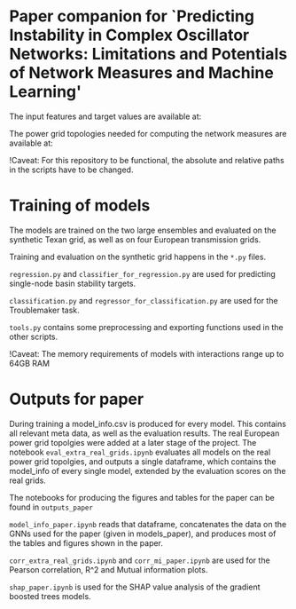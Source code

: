 # Paper companion for `Predicting Instability in Complex Oscillator Networks: Limitations and Potentials of Network Measures and Machine Learning'

The input features and target values are available at:


The power grid topologies needed for computing the network measures are available at:


!Caveat: For this repository to be functional, the absolute and relative paths in the scripts have to be changed.

# Training of models

The models are trained on the two large ensembles and evaluated on the synthetic Texan grid, as well as on four European transmission grids.

Training and evaluation on the synthetic grid happens in the `*.py` files.

`regression.py` and `classifier_for_regression.py` are used for predicting single-node basin stability targets.

`classification.py` and `regressor_for_classification.py` are used for the Troublemaker task.

`tools.py` contains some preprocessing and exporting functions used in the other scripts.

!Caveat: The memory requirements of models with interactions range up to 64GB RAM

# Outputs for paper

During training a model_info.csv is produced for every model. This contains all relevant meta data, as well as the evaluation results. The real European power grid topolgies were added at a later stage of the project. The notebook `eval_extra_real_grids.ipynb` evaluates all models on the real power grid topolgies, and outputs a single dataframe, which contains the model_info of every single model, extended by the evaluation scores on the real grids.

The notebooks for producing the figures and tables for the paper can be found in `outputs_paper`

`model_info_paper.ipynb` reads that dataframe, concatenates the data on the GNNs used for the paper (given in models_paper), and produces most of the tables and figures shown in the paper.

`corr_extra_real_grids.ipynb` and `corr_mi_paper.ipynb` are used for the Pearson correlation, R^2 and Mutual information plots.

`shap_paper.ipynb` is used for the SHAP value analysis of the gradient boosted trees models.






